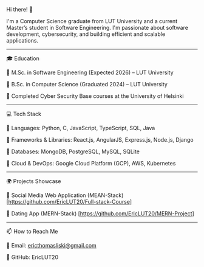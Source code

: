 Hi there! 👋

I'm a Computer Science graduate from LUT University and a current Master’s student in Software Engineering. I'm passionate about software development, cybersecurity, and building efficient and scalable applications.

---

🎓 Education

🔹 M.Sc. in Software Engineering (Expected 2026) – LUT University

🔹 B.Sc. in Computer Science (Graduated 2024) – LUT University

🔹 Completed Cyber Security Base courses at the University of Helsinki

---

💻 Tech Stack

🔹 Languages: Python, C, JavaScript, TypeScript, SQL, Java

🔹 Frameworks & Libraries: React.js, AngularJS, Express.js, Node.js, Django

🔹 Databases: MongoDB, PostgreSQL, MySQL, SQLite

🔹 Cloud & DevOps: Google Cloud Platform (GCP), AWS, Kubernetes

---

🌍 Projects Showcase

🔹 Social Media Web Application (MEAN-Stack) [https://github.com/EricLUT20/Full-stack-Course]

🔹 Dating App (MERN-Stack) [https://github.com/EricLUT20/MERN-Project]

---

📫 How to Reach Me

🔹 Email: ericthomasliski@gmail.com

🔹 GitHub: EricLUT20
